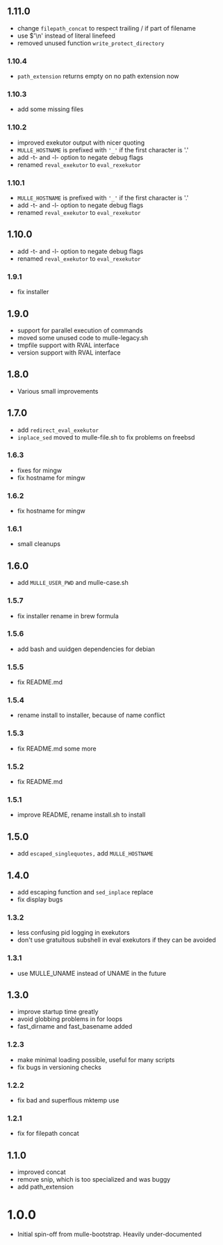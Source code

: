 ## 1.11.0

* change `filepath_concat` to respect trailing / if part of filename
* use $'\n' instead of literal linefeed
* removed unused function `write_protect_directory`


### 1.10.4

* `path_extension` returns empty on no path extension now

### 1.10.3

* add some missing files

### 1.10.2

* improved exekutor output with nicer quoting
* `MULLE_HOSTNAME` is prefixed with `'_'` if the first character is '.'
* add -t- and -l- option to negate debug flags
* renamed `reval_exekutor` to `eval_rexekutor`

### 1.10.1

* `MULLE_HOSTNAME` is prefixed with `'_'` if the first character is '.'
* add -t- and -l- option to negate debug flags
* renamed `reval_exekutor` to `eval_rexekutor`

## 1.10.0

* add -t- and -l- option to negate debug flags
* renamed `reval_exekutor` to `eval_rexekutor`


### 1.9.1

* fix installer

## 1.9.0

* support for parallel execution of commands
* moved some unused code to mulle-legacy.sh
* tmpfile support with RVAL interface
* version support with RVAL interface


## 1.8.0

* Various small improvements


## 1.7.0

* add `redirect_eval_exekutor`
* `inplace_sed` moved to mulle-file.sh to fix problems on freebsd

### 1.6.3

* fixes for mingw
* fix hostname for mingw

### 1.6.2

* fix hostname for mingw

### 1.6.1

* small cleanups

## 1.6.0

* add `MULLE_USER_PWD` and mulle-case.sh


### 1.5.7

* fix installer rename in brew formula

### 1.5.6

* add bash and uuidgen dependencies for debian

### 1.5.5

* fix README.md

### 1.5.4

* rename install to installer, because of name conflict

### 1.5.3

* fix README.md some more

### 1.5.2

* fix README.md

### 1.5.1

* improve README, rename install.sh to install

## 1.5.0

* add `escaped_singlequotes,` add `MULLE_HOSTNAME`


## 1.4.0

* add escaping function and `sed_inplace` replace
* fix display bugs


### 1.3.2

* less confusing pid logging in exekutors
* don't use gratuitous subshell in eval exekutors if they can be avoided

### 1.3.1

* use MULLE_UNAME instead of UNAME in the future

## 1.3.0

* improve startup time greatly
* avoid globbing problems in for loops
* fast_dirname and fast_basename added


### 1.2.3

* make minimal loading possible, useful for many scripts
* fix bugs in versioning checks

### 1.2.2

* fix bad and superflous mktemp use

### 1.2.1

* fix for filepath concat

## 1.1.0

* improved concat
* remove snip, which is too specialized and was buggy
* add path_extension


# 1.0.0

* Initial spin-off from mulle-bootstrap. Heavily under-documented
